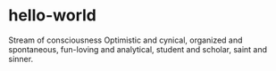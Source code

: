 # hello-world
Stream of consciousness
Optimistic and cynical, organized and spontaneous, fun-loving and analytical, student and scholar, saint and sinner.
